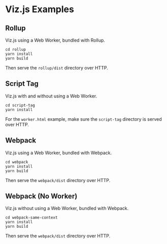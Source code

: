 # Viz.js Examples

## Rollup

Viz.js using a Web Worker, bundled with Rollup.

    cd rollup
    yarn install
    yarn build

Then serve the `rollup/dist` directory over HTTP.

## Script Tag

Viz.js with and without using a Web Worker.

    cd script-tag
    yarn install

For the `worker.html` example, make sure the `script-tag` directory is served over HTTP.

## Webpack

Viz.js using a Web Worker, bundled with Webpack.

    cd webpack
    yarn install
    yarn build

Then serve the `webpack/dist` directory over HTTP.

## Webpack (No Worker)

Viz.js without using a Web Worker, bundled with Webpack.

    cd webpack-same-context
    yarn install
    yarn build

Then serve the `webpack/dist` directory over HTTP.

